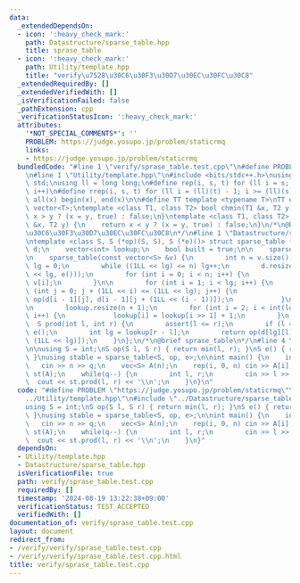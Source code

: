 ```yaml
---
data:
  _extendedDependsOn:
  - icon: ':heavy_check_mark:'
    path: Datastructure/sparse_table.hpp
    title: sprase_table
  - icon: ':heavy_check_mark:'
    path: Utility/template.hpp
    title: "verify\u7528\u30C6\u30F3\u30D7\u30EC\u30FC\u30C8"
  _extendedRequiredBy: []
  _extendedVerifiedWith: []
  _isVerificationFailed: false
  _pathExtension: cpp
  _verificationStatusIcon: ':heavy_check_mark:'
  attributes:
    '*NOT_SPECIAL_COMMENTS*': ''
    PROBLEM: https://judge.yosupo.jp/problem/staticrmq
    links:
    - https://judge.yosupo.jp/problem/staticrmq
  bundledCode: "#line 1 \"verify/sprase_table.test.cpp\"\n#define PROBLEM \"https://judge.yosupo.jp/problem/staticrmq\"\
    \n#line 1 \"Utility/template.hpp\"\n#include <bits/stdc++.h>\nusing namespace\
    \ std;\nusing ll = long long;\n#define rep(i, s, t) for (ll i = s; i < (ll)(t);\
    \ i++)\n#define rrep(i, s, t) for (ll i = (ll)(t) - 1; i >= (ll)(s); i--)\n#define\
    \ all(x) begin(x), end(x)\n\n#define TT template <typename T>\nTT using vec =\
    \ vector<T>;\ntemplate <class T1, class T2> bool chmin(T1 &x, T2 y) {\n    return\
    \ x > y ? (x = y, true) : false;\n}\ntemplate <class T1, class T2> bool chmax(T1\
    \ &x, T2 y) {\n    return x < y ? (x = y, true) : false;\n}\n/*\n@brief verify\u7528\
    \u30C6\u30F3\u30D7\u30EC\u30FC\u30C8\n*/\n#line 1 \"Datastructure/sparse_table.hpp\"\
    \ntemplate <class S, S (*op)(S, S), S (*e)()> struct sparse_table {\n    vector<vector<S>>\
    \ d;\n    vector<int> lookup;\n    bool built = true;\n\n    sparse_table() {}\n\
    \n    sparse_table(const vector<S> &v) {\n        int n = v.size();\n        int\
    \ lg = 0;\n        while ((1LL << lg) <= n) lg++;\n        d.resize(lg, vector<S>(1LL\
    \ << lg, e()));\n        for (int i = 0; i < n; i++) {\n            d[0][i] =\
    \ v[i];\n        }\n\n        for (int i = 1; i < lg; i++) {\n            for\
    \ (int j = 0; j + (1LL << i) <= (1LL << lg); j++) {\n                d[i][j] =\
    \ op(d[i - 1][j], d[i - 1][j + (1LL << (i - 1))]);\n            }\n        }\n\
    \n        lookup.resize(n + 1);\n        for (int i = 2; i < int(lookup.size());\
    \ i++) {\n            lookup[i] = lookup[i >> 1] + 1;\n        }\n    }\n\n  \
    \  S prod(int l, int r) {\n        assert(l <= r);\n        if (l == r) return\
    \ e();\n        int lg = lookup[r - l];\n        return op(d[lg][l], d[lg][r -\
    \ (1LL << lg)]);\n    }\n};\n/*\n@brief sprase_table\n*/\n#line 4 \"verify/sprase_table.test.cpp\"\
    \n\nusing S = int;\nS op(S l, S r) { return min(l, r); }\nS e() { return INT_MAX;\
    \ }\nusing stable = sparse_table<S, op, e>;\n\nint main() {\n    int n, q;\n \
    \   cin >> n >> q;\n    vec<S> A(n);\n    rep(i, 0, n) cin >> A[i];\n    stable\
    \ st(A);\n    while(q--) {\n        int l, r;\n        cin >> l >> r;\n      \
    \  cout << st.prod(l, r) << '\\n';\n    }\n}\n"
  code: "#define PROBLEM \"https://judge.yosupo.jp/problem/staticrmq\"\n#include \"\
    ../Utility/template.hpp\"\n#include \"../Datastructure/sparse_table.hpp\"\n\n\
    using S = int;\nS op(S l, S r) { return min(l, r); }\nS e() { return INT_MAX;\
    \ }\nusing stable = sparse_table<S, op, e>;\n\nint main() {\n    int n, q;\n \
    \   cin >> n >> q;\n    vec<S> A(n);\n    rep(i, 0, n) cin >> A[i];\n    stable\
    \ st(A);\n    while(q--) {\n        int l, r;\n        cin >> l >> r;\n      \
    \  cout << st.prod(l, r) << '\\n';\n    }\n}"
  dependsOn:
  - Utility/template.hpp
  - Datastructure/sparse_table.hpp
  isVerificationFile: true
  path: verify/sprase_table.test.cpp
  requiredBy: []
  timestamp: '2024-08-19 13:22:38+09:00'
  verificationStatus: TEST_ACCEPTED
  verifiedWith: []
documentation_of: verify/sprase_table.test.cpp
layout: document
redirect_from:
- /verify/verify/sprase_table.test.cpp
- /verify/verify/sprase_table.test.cpp.html
title: verify/sprase_table.test.cpp
---
```

